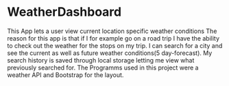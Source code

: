 # WeatherDashboard
This App lets a user view current location specific weather conditions
The reason for this app is that if I for example go on a road trip I have the ability to check out the weather for the stops on my trip. I can search for a city and see the current as well as future weather conditions(5 day-forecast). My search history is saved through local storage letting me view what previously  searched for.
The Programms used in this project were a weather API and Bootstrap for the layout.